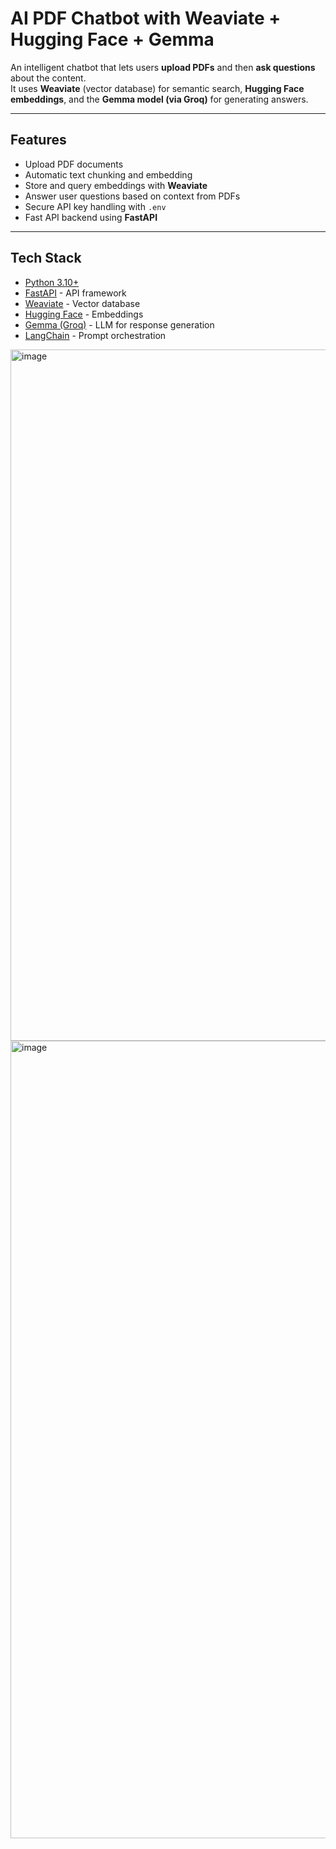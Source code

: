#  AI PDF Chatbot with Weaviate + Hugging Face + Gemma

An intelligent chatbot that lets users **upload PDFs** and then **ask questions** about the content.  
It uses **Weaviate** (vector database) for semantic search, **Hugging Face embeddings**, and the **Gemma model (via Groq)** for generating answers.

---

##  Features
-  Upload PDF documents  
-  Automatic text chunking and embedding  
-  Store and query embeddings with **Weaviate**  
-  Answer user questions based on context from PDFs  
-  Secure API key handling with `.env`  
-  Fast API backend using **FastAPI**

---

## Tech Stack
- [Python 3.10+](https://www.python.org/)  
- [FastAPI](https://fastapi.tiangolo.com/) - API framework  
- [Weaviate](https://weaviate.io/) - Vector database  
- [Hugging Face](https://huggingface.co/) - Embeddings  
- [Gemma (Groq)](https://groq.com/) - LLM for response generation  
- [LangChain](https://www.langchain.com/) - Prompt orchestration  




<img width="1600" height="1106" alt="image" src="https://github.com/user-attachments/assets/c999ede3-2a25-4af8-b919-0c68c3cec898" />

<img width="1470" height="1276" alt="image" src="https://github.com/user-attachments/assets/f982f095-005f-4e04-bf99-2eb49d14c9b2" />


